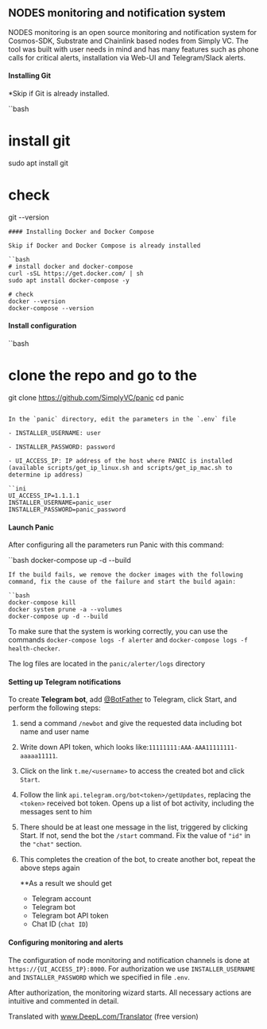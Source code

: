 ## NODES monitoring and notification system

NODES monitoring is an open source monitoring and notification system for Cosmos-SDK, Substrate and Chainlink based nodes from Simply VC. The tool was built with user needs in mind and has many features such as phone calls for critical alerts, installation via Web-UI and Telegram/Slack alerts.

#### Installing Git
*Skip if Git is already installed.

  ``bash
  # install git
  sudo apt install git
  
  # check
  git --version
  ```
#### Installing Docker and Docker Compose

Skip if Docker and Docker Compose is already installed

``bash
# install docker and docker-compose
curl -sSL https://get.docker.com/ | sh
sudo apt install docker-compose -y

# check
docker --version
docker-compose --version
```

#### Install configuration

``bash
# clone the repo and go to the
git clone https://github.com/SimplyVC/panic
cd panic
```

In the `panic` directory, edit the parameters in the `.env` file

- INSTALLER_USERNAME: user

- INSTALLER_PASSWORD: password

- UI_ACCESS_IP: IP address of the host where PANIC is installed (available scripts/get_ip_linux.sh and scripts/get_ip_mac.sh to determine ip address)

``ini
UI_ACCESS_IP=1.1.1.1
INSTALLER_USERNAME=panic_user
INSTALLER_PASSWORD=panic_password
```

#### Launch Panic

After configuring all the parameters run Panic with this command:

``bash
docker-compose up -d --build
```
If the build fails, we remove the docker images with the following command, fix the cause of the failure and start the build again:

``bash
docker-compose kill
docker system prune -a --volumes
docker-compose up -d --build
```

To make sure that the system is working correctly, you can use the commands `docker-compose logs -f alerter` and `docker-compose logs -f health-checker`.

The log files are located in the `panic/alerter/logs` directory

#### Setting up Telegram notifications

To create **Telegram bot**, add [@BotFather](https://telegram.me/BotFather) to Telegram, click Start, and perform the following steps:

1. send a command `/newbot` and give the requested data including bot name and user name

2. Write down API token, which looks like:`11111111:AAA-AAA11111111-aaaaa11111`.

3. Click on the link `t.me/<username>` to access the created bot and click `Start`.

4. Follow the link `api.telegram.org/bot<token>/getUpdates`, replacing the `<token>` received bot token. Opens up a list of bot activity, including the messages sent to him

5. There should be at least one message in the list, triggered by clicking Start. If not, send the bot the `/start` command. Fix the value of `"id"` in the `"chat"` section.

6. This completes the creation of the bot, to create another bot, repeat the above steps again

   **As a result we should get

   - Telegram account
   - Telegram bot
   - Telegram bot API token
   - Chat ID (`chat ID`) 

#### Configuring monitoring and alerts

The configuration of node monitoring and notification channels is done at `https://{UI_ACCESS_IP}:8000`. For authorization we use `INSTALLER_USERNAME` and `INSTALLER_PASSWORD` which we specified in file `.env`. 

After authorization, the monitoring wizard starts. All necessary actions are intuitive and commented in detail.



Translated with www.DeepL.com/Translator (free version)
